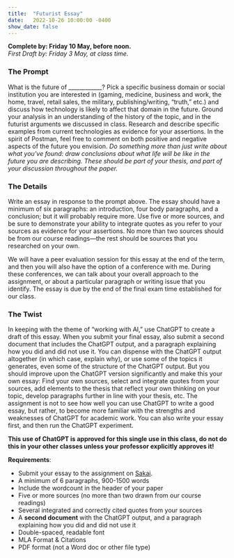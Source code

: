 ```yaml
---
title:  "Futurist Essay"
date:   2022-10-26 10:00:00 -0400
show_date: false
---
```

**Complete by: Friday 10 May, before noon.**  
*First Draft by: Friday 3 May, at class time.*

### The Prompt

What is the future of ____________? Pick a specific business domain or social institution you are interested in (gaming, medicine, business and work, the home, travel, retail sales, the military, publishing/writing, “truth,” etc.) and discuss how technology is likely to affect that domain in the future. Ground your analysis in an understanding of the history of the topic, and in the futurist arguments we discussed in class. Research and describe specific examples from current technologies as evidence for your assertions. In the spirit of Postman, feel free to comment on both positive and negative aspects of the future you envision. *Do something more than just write about what you've found: draw conclusions about what life will be like in the future you are describing. These should be part of your thesis, and part of your discussion throughout the paper.*

### The Details

Write an essay in response to the prompt above. The essay should have a minimum of six paragraphs: an introduction, four body paragraphs, and a conclusion; but it will probably require more. Use five or more sources, and be sure to demonstrate your ability to integrate quotes as you refer to your sources as evidence for your assertions. No more than two sources should be from our course readings—the rest should be sources that you researched on your own.

We will have a peer evaluation session for this essay at the end of the term, and then you will also have the option of a conference with me. During these conferences, we can talk about your overall approach to the assignment, or about a particular paragraph or writing issue that you identify. The essay is due by the end of the final exam time established for our class.

### The Twist

In keeping with the theme of “working with AI,” use ChatGPT to create a draft of this essay. When you submit your final essay, also submit a second document that includes the ChatGPT output, and a paragraph explaining how you did and did not use it. You can dispense with the ChatGPT output altogether (in which case, explain why), or use some of the topics it generates, even some of the structure of the ChatGPT output. But you should improve upon the ChatGPT version significantly and make this your own essay: Find your own sources, select and integrate quotes from your sources, add elements to the thesis that reflect your own thinking on your topic, develop paragraphs further in line with your thesis, etc. The assignment is not to see how well you can use ChatGPT to write a good essay, but rather, to become more familiar with the strengths and weaknesses of ChatGPT for academic work. You can also write your essay first, and then run the ChatGPT experiment.

**This use of ChatGPT is approved for this single use in this class, do not do this in your other classes unless your professor explicitly approves it!**

**Requirements**:

- Submit your essay to the assignment on [Sakai](//sakai.washjeff.edu).
- A minimum of 6 paragraphs, 900-1500 words
- Include the wordcount in the header of your paper
- Five or more sources (no more than two drawn from our course readings)
- Several integrated and correctly cited quotes from your sources 
- A **second document** with the ChatGPT output, and a paragraph explaining how you did and did not use it
- Double-spaced, readable font
- MLA Format & Citations
- PDF format (not a Word doc or other file type)
